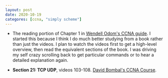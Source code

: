 ```yaml
---
layout: post
date: 2020-10-19
categores: [ccna, "simply scheme"]
---
```


- The reading portion of Chapter 1 in [Wendell Odom's CCNA
  guide](https://amzn.to/3dHP3P0). I started this because I think I do
  much better studying from a book rather than just the videos. I plan
  to watch the videos first to get a high-level overview, then read the
  equivalent sections of the book. I was driving my self crazy scrolling
  back to get particular commands or to hear a detailed explanation again.

- **Section 21: TCP UDP**, videos 103-108. [David Bombal's CCNA Course](https://www.udemy.com/course/complete-networking-fundamentals-course-ccna-start).

